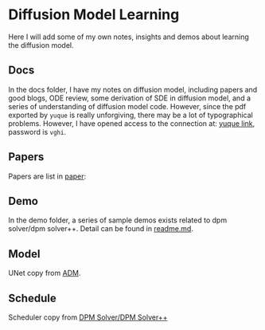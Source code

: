 # Diffusion Model Learning
Here I will add some of my own notes, insights and demos about learning the diffusion model.

## Docs
In the docs folder, I have my notes on diffusion model, including papers and good blogs, ODE review, some derivation of SDE in diffusion model, and a series of understanding of diffusion model code. However, since the pdf exported by `yuque` is really unforgiving, there may be a lot of typographical problems. However, I have opened access to the connection at: [yuque link](https://www.yuque.com/u29155493/ru454g), password is `vghi`.

## Papers

Papers are list in [paper](./papers//README.md):

<!-- 
- Chung H, Ryu D, McCann M T, et al. Solving 3D Inverse Problems using Pre-trained 2D Diffusion Models[J]. arXiv preprint arXiv:2211.10655, 2022.[https://arxiv.org/abs/2211.10655](https://arxiv.org/abs/2211.10655)
- Ajay A, Du Y, Gupta A, et al. Is Conditional Generative Modeling all you need for Decision-Making?[J]. arXiv preprint arXiv:2211.15657, 2022.[https://arxiv.org/abs/2211.15657](https://arxiv.org/abs/2211.15657)
- Ho J, Salimans T. Classifier-free diffusion guidance[J]. arXiv preprint arXiv:2207.12598, 2022.[https://arxiv.org/abs/2207.12598](https://arxiv.org/abs/2207.12598)
- Poole B, Jain A, Barron J T, et al. Dreamfusion: Text-to-3d using 2d diffusion[J]. arXiv preprint arXiv:2209.14988, 2022.[https://arxiv.org/abs/2209.14988](https://arxiv.org/abs/2209.14988)
- Hertz A, Mokady R, Tenenbaum J, et al. Prompt-to-prompt image editing with cross attention control[J]. arXiv preprint arXiv:2208.01626, 2022.[https://arxiv.org/abs/2208.01626](https://arxiv.org/abs/2208.01626)
- Couairon G, Verbeek J, Schwenk H, et al. Diffedit: Diffusion-based semantic image editing with mask guidance[J]. arXiv preprint arXiv:2210.11427, 2022.[https://arxiv.org/abs/2210.11427](https://arxiv.org/abs/2210.11427)
- Dhariwal P, Nichol A. Diffusion models beat gans on image synthesis[J]. Advances in Neural Information Processing Systems, 2021, 34: 8780-8794.[https://proceedings.neurips.cc/paper/2021/hash/49ad23d1ec9fa4bd8d77d02681df5cfa-Abstract.html](https://proceedings.neurips.cc/paper/2021/hash/49ad23d1ec9fa4bd8d77d02681df5cfa-Abstract.html)
- Liu X, Park D H, Azadi S, et al. More control for free! image synthesis with semantic diffusion guidance[C]//Proceedings of the IEEE/CVF Winter Conference on Applications of Computer Vision. 2023: 289-299.[https://openaccess.thecvf.com/content/WACV2023/html/Liu_More_Control_for_Free_Image_Synthesis_With_Semantic_Diffusion_Guidance_WACV_2023_paper.html](https://openaccess.thecvf.com/content/WACV2023/html/Liu_More_Control_for_Free_Image_Synthesis_With_Semantic_Diffusion_Guidance_WACV_2023_paper.html)
- Rasul K, Seward C, Schuster I, et al. Autoregressive denoising diffusion models for multivariate probabilistic time series forecasting[C]//International Conference on Machine Learning. PMLR, 2021: 8857-8868.[http://proceedings.mlr.press/v139/rasul21a.html](http://proceedings.mlr.press/v139/rasul21a.html)
- Nie W, Guo B, Huang Y, et al. Diffusion models for adversarial purification[J]. arXiv preprint arXiv:2205.07460, 2022.[https://arxiv.org/abs/2205.07460](https://arxiv.org/abs/2205.07460)
<a name="A6T1n"></a> -->

## Demo
In the demo folder, a series of sample demos exists related to dpm solver/dpm solver++. Detail can be found in [readme.md](./demo/README.md).

## Model
UNet copy from [ADM](https://github.com/openai/guided-diffusion).

## Schedule
Scheduler copy from [DPM Solver/DPM Solver++](https://github.com/LuChengTHU/dpm-solver)